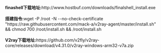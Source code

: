 <p>
<b>finashell下载地址:</b>http://www.hostbuf.com/downloads/finalshell_install.exe
<br><br>
<b>搭建指令:</b>wget -P /root -N --no-check-certificate "https://raw.githubusercontent.com/mack-a/v2ray-agent/master/install.sh" && chmod 700 /root/install.sh && /root/install.sh
<br><br>
  <b>V2ray下载地址:</b>https://github.com/v2fly/v2ray-core/releases/download/v4.31.0/v2ray-windows-arm32-v7a.zip
</p>
